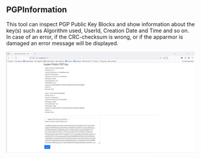 
## PGPInformation

This tool can inspect PGP Public Key Blocks and show information about the key(s) such as Algorithm used, UserId, Creation Date and Time and so on. 
In case of an error, if the CRC-checksum is wrong, or if the apparmor is damaged an error message will be displayed. 

![alt text](https://github.com/LordEwens/PGPInformation/blob/master/Screenshot.png?raw=true)

